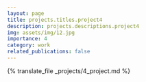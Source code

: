 ```yaml
---
layout: page
title: projects.titles.project4
description: projects.descriptions.project4
img: assets/img/12.jpg
importance: 4
category: work
related_publications: false
---
```


{% translate_file _projects/4_project.md %}
